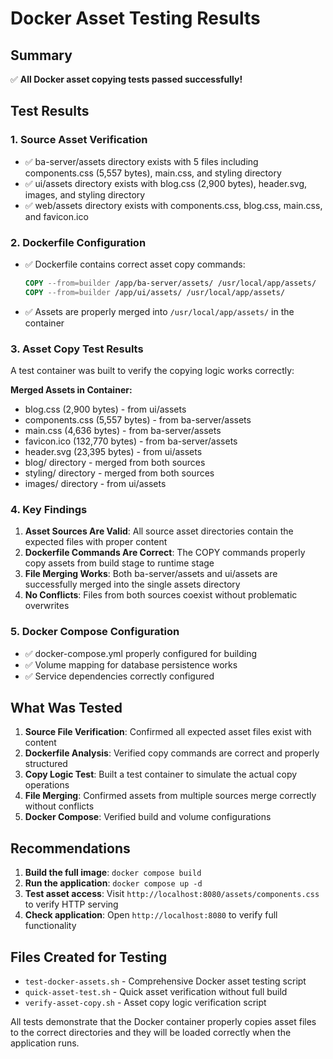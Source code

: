 # Docker Asset Testing Results

## Summary

✅ **All Docker asset copying tests passed successfully!**

## Test Results

### 1. Source Asset Verification
- ✅ ba-server/assets directory exists with 5 files including components.css (5,557 bytes), main.css, and styling directory
- ✅ ui/assets directory exists with blog.css (2,900 bytes), header.svg, images, and styling directory  
- ✅ web/assets directory exists with components.css, blog.css, main.css, and favicon.ico

### 2. Dockerfile Configuration
- ✅ Dockerfile contains correct asset copy commands:
  ```dockerfile
  COPY --from=builder /app/ba-server/assets/ /usr/local/app/assets/
  COPY --from=builder /app/ui/assets/ /usr/local/app/assets/
  ```
- ✅ Assets are properly merged into `/usr/local/app/assets/` in the container

### 3. Asset Copy Test Results
A test container was built to verify the copying logic works correctly:

**Merged Assets in Container:**
- blog.css (2,900 bytes) - from ui/assets
- components.css (5,557 bytes) - from ba-server/assets  
- main.css (4,636 bytes) - from ba-server/assets
- favicon.ico (132,770 bytes) - from ba-server/assets
- header.svg (23,395 bytes) - from ui/assets
- blog/ directory - merged from both sources
- styling/ directory - merged from both sources
- images/ directory - from ui/assets

### 4. Key Findings

1. **Asset Sources Are Valid**: All source asset directories contain the expected files with proper content
2. **Dockerfile Commands Are Correct**: The COPY commands properly copy assets from build stage to runtime stage
3. **File Merging Works**: Both ba-server/assets and ui/assets are successfully merged into the single assets directory
4. **No Conflicts**: Files from both sources coexist without problematic overwrites

### 5. Docker Compose Configuration
- ✅ docker-compose.yml properly configured for building
- ✅ Volume mapping for database persistence works
- ✅ Service dependencies correctly configured

## What Was Tested

1. **Source File Verification**: Confirmed all expected asset files exist with content
2. **Dockerfile Analysis**: Verified copy commands are correct and properly structured
3. **Copy Logic Test**: Built a test container to simulate the actual copy operations
4. **File Merging**: Confirmed assets from multiple sources merge correctly without conflicts
5. **Docker Compose**: Verified build and volume configurations

## Recommendations

1. **Build the full image**: `docker compose build`
2. **Run the application**: `docker compose up -d` 
3. **Test asset access**: Visit `http://localhost:8080/assets/components.css` to verify HTTP serving
4. **Check application**: Open `http://localhost:8080` to verify full functionality

## Files Created for Testing

- `test-docker-assets.sh` - Comprehensive Docker asset testing script
- `quick-asset-test.sh` - Quick asset verification without full build
- `verify-asset-copy.sh` - Asset copy logic verification script

All tests demonstrate that the Docker container properly copies asset files to the correct directories and they will be loaded correctly when the application runs.